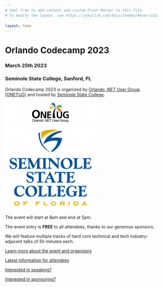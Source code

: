 ```yaml
---
# Feel free to add content and custom Front Matter to this file.
# To modify the layout, see https://jekyllrb.com/docs/themes/#overriding-theme-defaults

layout: home
---
```

# Orlando Codecamp 2023

### March 25th 2023

### Seminole State College, Sanford, FL

Orlando Codecamp 2023 is organized by [Orlando .NET User Group (ONETUG)](https://onetug.net) and hosted by [Seminole State College](https://www.seminolestate.edu/).

![ONETUG Logo](./img/onetug.png "Orlando .NET User Group")![Seminole State College Logo](./img/SeminoleState.png "Seminole State College")

The event will start at 8am and end at 5pm.

The event entry is **FREE** to all attendees, thanks to our generous sponsors.

We will feature multiple tracks of hard core technical and tech industry-adjacent talks of 50 minutes each.

[Learn more about the event and organizers](/about)

[Latest information for attendees](/attendee)

[Interested in speaking?](/speaker)

[Interested in sponsoring?](/sponsor)
